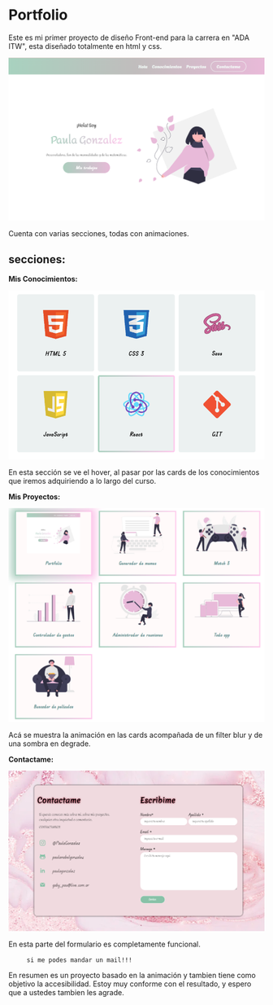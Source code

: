  # Portfolio


 Este es mi primer proyecto de diseño Front-end para la carrera en "ADA ITW", esta diseñado totalmente en html y css.

 ![imagen de mi portfolio](img/proyectos/potfolio.png)

Cuenta con varias secciones, todas con animaciones.

## secciones:

**Mis Conocimientos:**

![imagen de mi portfolio](img-readme/conocimientos.png)

En esta sección se ve el hover, al pasar por las cards de los conocimientos que iremos adquiriendo a lo largo del curso.


**Mis Proyectos:**

![imagen de mi portfolio](img-readme/proyectos.png)

Acá se muestra la animación en las cards acompañada de un filter blur y de una sombra en degrade.

**Contactame:**

![imagen de mi portfolio](img-readme/formulario.png)

En esta parte del formulario es completamente funcional.

         si me podes mandar un mail!!! 


  En resumen es un proyecto basado en la animación y tambien tiene como objetivo la accesibilidad.
  Estoy muy conforme con el resultado, y espero que a ustedes tambien les agrade.   
       